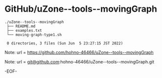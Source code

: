 # GitHub/uZone--tools--movingGraph

    ./uZone--tools--movingGraph
     ├── README.md
     ├── examples.txt
     └── moving-graph-type1.sh
     
     0 directories, 3 files (Sun Jun  5 23:27:15 JST 2022)

Note: 	url = https://github.com/hohno-46466/uZone--tools--movingGraph

Note:   url = git@github.com:hohno-46466/uZone--tools--movingGraph.git

-EOF-
